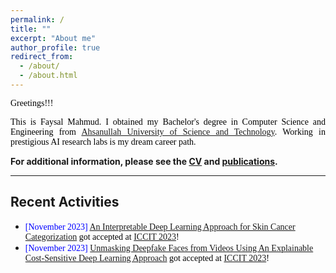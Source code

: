 ```yaml
---
permalink: /
title: ""
excerpt: "About me"
author_profile: true
redirect_from:
  - /about/
  - /about.html
---
```


<span style="color:black; font-family:Georgia">Greetings!!!</span>

<p style="text-align:justify; color:black; font-family:Georgia">This is Faysal Mahmud. I obtained my Bachelor's degree in Computer Science and Engineering from  
<a href="https://aust.edu/">Ahsanullah University of Science and Technology</a>. Working in prestigious AI research labs is my dream career path.
</p>

**For additional information, please see the [CV](https://faysal-md.github.io/faysal-mahmud.github.io/cv/) and [publications](https://faysal-md.github.io/faysal-mahmud.github.io/publications/).**

---

## Recent Activities

- <span style="font-family:Monaco; color:black;"><span style="color:Blue">[November 2023]</span> [An    Interpretable Deep Learning Approach for Skin Cancer Categorization](https://arxiv.org/pdf/2312.10696.pdf) got accepted at [ICCIT 2023](https://iccit.org.bd/2023/)!</span>
- <span style="font-family:Monaco; color:black;"><span style="color:Blue">[November 2023]</span>
  [Unmasking Deepfake Faces from Videos Using An Explainable Cost-Sensitive Deep Learning Approach](https://arxiv.org/pdf/2312.10740.pdf) got accepted at [ICCIT 2023](https://iccit.org.bd/2023/)!</span>
